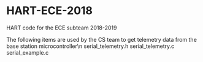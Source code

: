 # HART-ECE-2018
HART code for the ECE subteam 2018-2019

The following items are used by the CS team to get telemetry data from the base station microcontroller\n
serial_telemetry.h
serial_telemetry.c
serial_example.c


